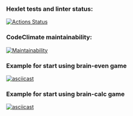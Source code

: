 ### Hexlet tests and linter status:
[![Actions Status](https://github.com/TheoryGame/frontend-project-lvl1/workflows/hexlet-check/badge.svg)](https://github.com/TheoryGame/frontend-project-lvl1/actions)
### CodeClimate maintainability:
[![Maintainability](https://api.codeclimate.com/v1/badges/0c7d79e6a1a9136fac71/maintainability)](https://codeclimate.com/github/TheoryGame/frontend-project-lvl1/maintainability)
### Example for start using brain-even game
[![asciicast](https://asciinema.org/a/Oo0CTrxl2MGjQFaclyOHUz9A1.svg)](https://asciinema.org/a/Oo0CTrxl2MGjQFaclyOHUz9A1)
### Example for start using brain-calc game
[![asciicast](https://asciinema.org/a/g3Aqk1Qp8yBEoRSFLLtNOHEcQ.svg)](https://asciinema.org/a/g3Aqk1Qp8yBEoRSFLLtNOHEcQ)